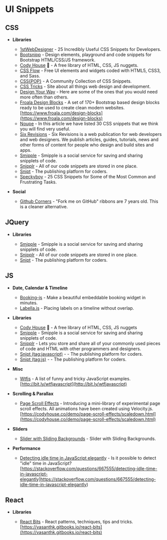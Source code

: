# UI Snippets

## CSS

- **Libraries**

  * [1stWebDesigner](http://1stwebdesigner.com/css-cheat-sheet/) - 25 Incredibly Useful CSS Snippets for Developers.
  * [Bootsnipp](http://bootsnipp.com/) -  Design elements, playground and code snippets for Bootstrap HTML/CSS/JS framework.
  * [Cody House](https://codyhouse.co/) :rainbow: - A free library of HTML, CSS, JS nuggets.
  * [CSS Flow](http://www.cssflow.com/snippets/) - Free UI elements and widgets coded with HTML5, CSS3, and Sass.
  * [CSS{POP}](http://ww1.csspop.com) - A Community Collection of CSS Snippets.
  * [CSS Tricks](https://css-tricks.com/snippets/css/) - Site about all things web design and development.
  * [Design Your Way](http://www.designyourway.net/blog/resources/31-css-code-snippets-to-make-you-a-better-coder/) - Here are some of the ones that you would need more often than others.
  * [Froala Design Blocks](https://github.com/froala/design-blocks) - A set of 170+ Bootstrap based design blocks ready to be used to create clean modern websites. [https://www.froala.com/design-blocks](https://www.froala.com/design-blocks)
  * [Noupe](http://www.noupe.com/design/useful-css-snippets-for-your-coding-arsenal.html) - In this article we have listed 30 CSS snippets that we think you will find very useful.
  * [Six Revisions](http://sixrevisions.com/category/css/) - Six Revisions is a web publication for web developers and web designers. We publish articles, guides, tutorials, news and other forms of content for people who design and build sites and apps.
  * [Smipple](http://www.smipple.net/lang/css) - Smipple is a social service for saving and sharing snipplets of code.
  * [Snipplr](http://snipplr.com/) - All of our code snippets are stored in one place.
  * [Snipt](https://snipt.net/public/tag/css/) - The publishing platform for coders.
  * [Speckyboy](https://speckyboy.com/25-css-snippets-for-some-of-the-most-common-and-frustrating-tasks/) - 25 CSS Snippets for Some of the Most Common and Frustrating Tasks.

- **Social**

  * [Github Corners](https://github.com/tholman/github-corners) - "Fork me on GitHub" ribbons are 7 years old. This is a cleaner alternative.

## JQuery

- **Libraries**

  * [Smipple](http://www.smipple.net/lang/js) - Smipple is a social service for saving and sharing snipplets of code.
  * [Snipplr](http://snipplr.com/) - All of our code snippets are stored in one place.
  * [Snipt](https://snipt.net/public/tag/jquery/) - The publishing platform for coders.

## JS

- **Date, Calendar & Timeline**

  * [Booking-js](https://github.com/timekit-io/booking-js) - Make a beautiful embeddable booking widget in minutes.
  * [Labella.js](https://github.com/twitter/labella.js) - Placing labels on a timeline without overlap.

- **Libraries**

  * [Cody House](https://codyhouse.co/) :rainbow: - A free library of HTML, CSS, JS nuggets
  * [Smipple](http://www.smipple.net/lang/js) - Smipple is a social service for saving and sharing snipplets of code.
  * [Snipplr](http://snipplr.com/) - Lets you store and share all of your commonly used pieces of code and HTML with other programmers and designers.
  * [Snipt (tag:javascript)](https://snipt.net/public/tag/javascript/) -  - The publishing platform for coders.
  * [Snipt (tag:js)](https://snipt.net/public/tag/js/) -  - The publishing platform for coders.

- **Misc**

  * [Wtfjs](https://github.com/denysdovhan/wtfjs) - A list of funny and tricky JavaScript examples. [http://bit.ly/wtfjavascript](http://bit.ly/wtfjavascript)

- **Scrolling & Parallax**

  * [Page Scroll Effects](https://github.com/CodyHouse/page-scroll-effects) - Introducing a mini-library of experimental page scroll effects. All animations have been created using Velocity.js. [https://codyhouse.co/demo/page-scroll-effects/scaledown.html](https://codyhouse.co/demo/page-scroll-effects/scaledown.html)

- **Sliders**

  * [Slider with Sliding Backgrounds](https://css-tricks.com/slider-with-sliding-backgrounds/) - Slider with Sliding Backgrounds.

- **Performance**

  * [Detecting idle time in JavaScript elegantly](https://stackoverflow.com/questions/667555/detecting-idle-time-in-javascript-elegantly) - Is it possible to detect "idle" time in JavaScript? [https://stackoverflow.com/questions/667555/detecting-idle-time-in-javascript-elegantly]https://stackoverflow.com/questions/667555/detecting-idle-time-in-javascript-elegantly)

## React

- **Libraries**

  * [React Bits](https://github.com/vasanthk/react-bits) - React patterns, techniques, tips and tricks. [https://vasanthk.gitbooks.io/react-bits](https://vasanthk.gitbooks.io/react-bits)
